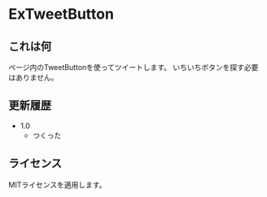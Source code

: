# ExTweetButton

## これは何
ページ内のTweetButtonを使ってツイートします。
いちいちボタンを探す必要はありません。

## 更新履歴
- 1.0
    - つくった

## ライセンス
MITライセンスを適用します。
